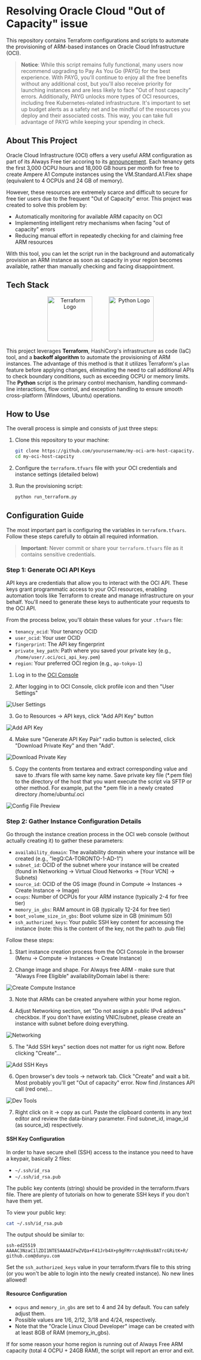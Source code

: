 # Resolving Oracle Cloud "Out of Capacity" issue

This repository contains Terraform configurations and scripts to automate the provisioning of ARM-based instances on Oracle Cloud Infrastructure (OCI).

> **Notice**: While this script remains fully functional, many users now recommend upgrading to Pay As You Go (PAYG) for the best experience. With PAYG, you'll continue to enjoy all the free benefits without any additional cost, but you'll also receive priority for launching instances and are less likely to face "Out of host capacity" errors. Additionally, PAYG unlocks more types of OCI resources, including free Kubernetes-related infrastructure. It's important to set up budget alerts as a safety net and be mindful of the resources you deploy and their associated costs. This way, you can take full advantage of PAYG while keeping your spending in check.

## About This Project

Oracle Cloud Infrastructure (OCI) offers a very useful ARM configuration as part of its Always Free tier accoring to its [announcement](https://blogs.oracle.com/cloud-infrastructure/post/moving-to-ampere-a1-compute-instances-on-oracle-cloud-infrastructure-oci). Each tenancy gets the first 3,000 OCPU hours and 18,000 GB hours per month for free to create Ampere A1 Compute instances using the VM.Standard.A1.Flex shape (equivalent to 4 OCPUs and 24 GB of memory).

However, these resources are extremely scarce and difficult to secure for free tier users due to the frequent "Out of Capacity" error. This project was created to solve this problem by:

- Automatically monitoring for available ARM capacity on OCI
- Implementing intelligent retry mechanisms when facing "out of capacity" errors
- Reducing manual effort in repeatedly checking for and claiming free ARM resources

With this tool, you can let the script run in the background and automatically provision an ARM instance as soon as capacity in your region becomes available, rather than manually checking and facing disappointment.

## Tech Stack

<p align="center">
  <img src="https://github.com/tandpfun/skill-icons/raw/main/icons/Terraform-Light.svg" alt="Terraform Logo" width="120" style="margin-right: 40px;"/>
  <img src="https://raw.githubusercontent.com/tandpfun/skill-icons/main/icons/Python-Light.svg" alt="Python Logo" width="120"/>
</p>

This project leverages **Terraform**, HashiCorp's infrastructure as code (IaC) tool, and a **backoff algorithm** to automate the provisioning of ARM instances. The advantage of this method is that it utilizes Terraform's `plan` feature before applying changes, eliminating the need to call additional APIs to check boundary conditions, such as exceeding OCPU or memory limits. The **Python** script is the primary control mechanism, handling command-line interactions, flow control, and exception handling to ensure smooth cross-platform (Windows, Ubuntu) operations.

## How to Use

The overall process is simple and consists of just three steps:

1. Clone this repository to your machine:
   ```bash
   git clone https://github.com/yourusername/my-oci-arm-host-capacity.git
   cd my-oci-host-capcity
   ```

2. Configure the `terraform.tfvars` file with your OCI credentials and instance settings (detailed below)

3. Run the provisioning script:
   ```bash
   python run_terraform.py
   ```

## Configuration Guide

The most important part is configuring the variables in `terraform.tfvars`. Follow these steps carefully to obtain all required information.

> **Important**: Never commit or share your `terraform.tfvars` file as it contains sensitive credentials.

### Step 1: Generate OCI API Keys

API keys are credentials that allow you to interact with the OCI API. These keys grant programmatic access to your OCI resources, enabling automation tools like Terraform to create and manage infrastructure on your behalf. You'll need to generate these keys to authenticate your requests to the OCI API.

From the process below, you'll obtain these values for your `.tfvars` file:
- `tenancy_ocid`: Your tenancy OCID 
- `user_ocid`: Your user OCID
- `fingerprint`: The API key fingerprint
- `private_key_path`: Path where you saved your private key (e.g., `/home/user/.oci/oci_api_key.pem`)
- `region`: Your preferred OCI region (e.g., `ap-tokyo-1`)

1. Log in to the [OCI Console](https://cloud.oracle.com)

2. After logging in to OCI Console, click profile icon and then "User Settings"

![User Settings](images/user-settings.png)

3. Go to Resources -> API keys, click "Add API Key" button

![Add API Key](images/add-api-key.png)

4. Make sure "Generate API Key Pair" radio button is selected, click "Download Private Key" and then "Add".

![Download Private Key](images/download-private-key.png)

5. Copy the contents from textarea and extract corresponding value and save to .tfvars file with same key name. Save private key file (*.pem file) to the directory of the host that you want execute the script via SFTP or other method. For example, put the *.pem file in a newly created directory /home/ubuntu/.oci

![Config File Preview](images/config-file-preview.png)

### Step 2: Gather Instance Configuration Details

Go through the instance creation process in the OCI web console (without actually creating it) to gather these parameters:

- `availability_domain`: The availability domain where your instance will be created (e.g., "legQ:CA-TORONTO-1-AD-1")
- `subnet_id`: OCID of the subnet where your instance will be created (found in Networking → Virtual Cloud Networks → [Your VCN] → Subnets)
- `source_id`: OCID of the OS image (found in Compute → Instances → Create Instance → Image)
- `ocups`: Number of OCPUs for your ARM instance (typically 2-4 for free tier)
- `memory_in_gbs`: RAM amount in GB (typically 12-24 for free tier)
- `boot_volume_size_in_gbs`: Boot volume size in GB (minimum 50)
- `ssh_authorized_keys`: Your public SSH key content for accessing the instance (note: this is the content of the key, not the path to .pub file)

Follow these steps:

1. Start instance creation process from the OCI Console in the browser (Menu -> Compute -> Instances -> Create Instance)

2. Change image and shape. For Always free ARM - make sure that "Always Free Eligible" availabilityDomain label is there:

![Create Compute Instance](images/create-compute-instance.png)

3. Note that ARMs can be created anywhere within your home region.

4. Adjust Networking section, set "Do not assign a public IPv4 address" checkbox. If you don't have existing VNIC/subnet, please create an instance with subnet before doing everything.

![Networking](images/networking.png)

5. The "Add SSH keys" section does not matter for us right now. Before clicking "Create"...

![Add SSH Keys](images/add-ssh-keys.png)

6. Open browser's dev tools -> network tab. Click "Create" and wait a bit. Most probably you'll get "Out of capacity" error. Now find /instances API call (red one)...

![Dev Tools](images/dev-tools.png)

7. Right click on it -> copy as curl. Paste the clipboard contents in any text editor and review the data-binary parameter. Find subnet_id, image_id (as source_id) respectively.

#### SSH Key Configuration

In order to have secure shell (SSH) access to the instance you need to have a keypair, basically 2 files:
- `~/.ssh/id_rsa`
- `~/.ssh/id_rsa.pub`

The public key contents (string) should be provided in the terraform.tfvars file. There are plenty of tutorials on how to generate SSH keys if you don't have them yet.

To view your public key:
```bash
cat ~/.ssh/id_rsa.pub
```

The output should be similar to:
```
ssh-ed25519 AAAAC3NzaC1lZDI1NTE5AAAAIFwZVQa+F41Jrb4X+p9gFMrrcAqh9ks8ATrcGRitK+R/ github.com@dunyu.com
```

Set the `ssh_authorized_keys` value in your terraform.tfvars file to this string (or you won't be able to login into the newly created instance). No new lines allowed!

#### Resource Configuration

- `ocpus` and `memory_in_gbs` are set to 4 and 24 by default. You can safely adjust them.
- Possible values are 1/6, 2/12, 3/18 and 4/24, respectively.
- Note that the "Oracle Linux Cloud Developer" image can be created with at least 8GB of RAM (memory_in_gbs).

If for some reason your home region is running out of Always Free ARM capacity (total 4 OCPU + 24GB RAM), the script will report an error and exit.








